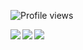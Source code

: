 ![Profile views](https://gpvc.arturio.dev/tdakkota)

<span>
  <img align="left" src="https://github-readme-stats.vercel.app/api?username=tdakkota&count_private=true&show_icons=true&theme=radical"/>
</span>
<span>
  <img align="left" src="https://github-readme-stats.vercel.app/api/top-langs/?username=tdakkota&theme=radical" />
</span>

<span>
  <img src="https://github.com/tdakkota/tdakkota/blob/master/gopher.gif" />
</span>

